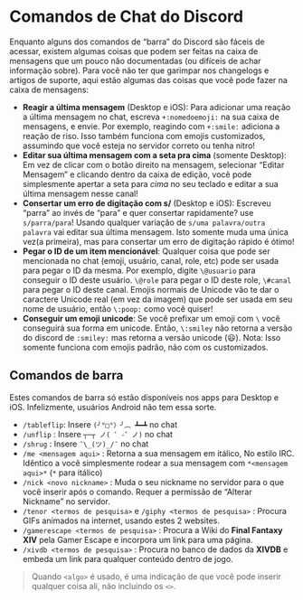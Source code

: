 <!-- TITLE: Comandos de Chat -->
<!-- SUBTITLE: Descreve todos os comandos de chat disponíveis, até os não-óbvios/não-documentados -->
 
# Comandos de Chat do Discord
Enquanto alguns dos comandos de “barra” do Discord são fáceis de acessar, existem algumas coisas que podem ser feitas na caixa de mensagens que um pouco não documentadas (ou difíceis de achar informação sobre). Para você não ter que garimpar nos changelogs e artigos de suporte, aqui estão algumas das coisas que você pode fazer na caixa de mensagens:
 
* **Reagir a última mensagem** (Desktop e iOS): Para adicionar uma reação a última mensagem no chat, escreva `+:nomedoemoji:` na sua caixa de mensagens, e envie. Por exemplo, reagindo com `+:smile:` adiciona a reação de riso. Isso também funciona com emojis customizados, assumindo que você esteja no servidor correto ou tenha nitro!
* **Editar sua última mensagem com a seta pra cima** (somente Desktop): Em vez de clicar com o botão direito na mensagem, selecionar “Editar Mensagem” e clicando dentro da caixa de edição, você pode simplesmente apertar a seta para *cima* no seu teclado e editar a sua última mensagem nesse canal!
* **Consertar um erro de digitação com s/** (Desktop e iOS): Escreveu “parra” ao invés de “para” e quer consertar rapidamente? use `s/parra/para`! Usando qualquer variação de `s/uma palavra/outra palavra` vai editar sua última mensagem. Isto somente muda uma única vez(a primeira), mas para consertar um erro de digitação rápido é ótimo!
* **Pegar o ID de um item mencionável**: Qualquer coisa que pode ser mencionada no chat (emoji, usuário, canal, role, etc) pode ser usada para pegar o ID da mesma. Por exemplo, digite `\@usuario` para conseguir o ID deste usuário. `\@role` para pegar o ID deste role, `\#canal` para pegar o ID deste canal. Emojis normais de Unicode vão te dar o caractere Unicode real (em vez da imagem) que pode ser usada em seu nome de usuário, então `\:poop:` como você quiser!
* **Conseguir um emoji unicode**: Se você prefixar um emoji com `\` você conseguirá sua forma em unicode. Então, `\:smiley` não retorna a versão do discord de `:smiley:` mas retorna a versão unicode (😃). Nota: Isso somente funciona com emojis padrão, não com os customizados.
 
## Comandos de barra
Estes comandos de barra só estão disponíveis nos apps para Desktop e iOS. Infelizmente, usuários Android não tem essa sorte.
* `/tableflip`: Insere `(╯°□°）╯︵ ┻━┻` no chat
* `/unflip` : Insere `┬─┬﻿ ノ( ゜-゜ノ)` no chat
* `/shrug` : Insere `¯\_(ツ)_/¯` no chat
* `/me <mensagem aqui>` : Retorna a sua mensagem em itálico, No estilo IRC. Idêntico a você simplesmente rodear a sua mensagem com `*<mensagem aqui>*` (`*` para itálico) 
* `/nick <novo nickname>` : Muda o seu nickname no servidor para o que você inserir após o comando. Requer a permissão de “Alterar Nickname” no servidor.
* `/tenor <termos de pesquisa>` e `/giphy <termos de pesquisa>` : Procura GIFs animados na internet, usando estes 2 websites.
* `/gamerescape <termos de pesquisa>` : Procura a Wiki do **Final Fantaxy XIV** pela Gamer Escape e incorpora um link para uma página.
* `/xivdb <termos de pesquisa>` : Procura no banco de dados da **XIVDB** e embeda um link para qualquer conteúdo dentro de jogo.
 
> Quando `<algo>` é usado, é uma indicação de que você pode inserir qualquer coisa ali, não incluindo os `<>`.
